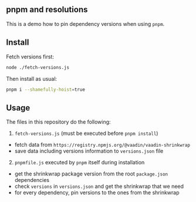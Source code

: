 ## pnpm and resolutions

This is a demo how to pin dependency versions when using `pnpm`.

## Install

Fetch versions first:

```sh
node ./fetch-versions.js
```

Then install as usual:

```sh
pnpm i --shamefully-hoist=true
```

## Usage

The files in this repository do the following:

1. `fetch-versions.js` (must be executed before `pnpm install`)

  - fetch data from `https://registry.npmjs.org/@vaadin/vaadin-shrinkwrap`
  - save data including versions information to `versions.json` file

2. `pnpmfile.js` executed by `pnpm` itself during installation

  - get the shrinkwrap package version from the root `package.json` dependencies
  - check `versions` in `versions.json` and get the shrinkwrap that we need
  - for every dependency, pin versions to the ones from the shrinkwrap
